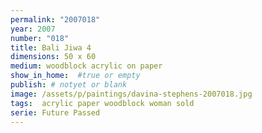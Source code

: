 ```yaml
---
permalink: "2007018"
year: 2007
number: "018"
title: Bali Jiwa 4
dimensions: 50 x 60
medium: woodblock acrylic on paper
show_in_home:  #true or empty
publish: # notyet or blank
image: /assets/p/paintings/davina-stephens-2007018.jpg
tags:  acrylic paper woodblock woman sold
serie: Future Passed
---
```


